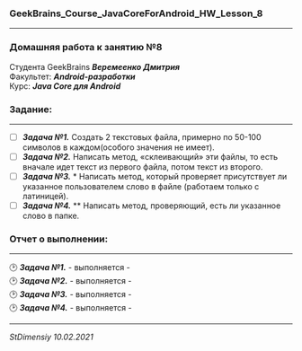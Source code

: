 ### GeekBrains_Course_JavaCoreForAndroid_HW_Lesson_8
---
### Домашняя работа к занятию №8
Студента GeekBrains ***Веремеенко Дмитрия***    
Факультет: ***Android-разработки***    
Курс: ***Java Core для Android***    
### Задание:
---
- [ ] ***Задача №1.***	Создать 2 текстовых файла, примерно по 50-100 символов в каждом(особого значения не имеет).    
- [ ] ***Задача №2.***	Написать метод, «склеивающий» эти файлы, то есть вначале идет текст из первого файла, потом текст из второго.    
- [ ] ***Задача №3.***	* Написать метод, который проверяет присутствует ли указанное пользователем слово в файле (работаем только с латиницей).    
- [ ] ***Задача №4.***	** Написать метод, проверяющий, есть ли указанное слово в папке.    
     
### Отчет о выполнении:
---    
:clock2: ***Задача №1.***	 - выполняется -    
:clock2: ***Задача №2.***	 - выполняется -     
:clock2: ***Задача №3.***	 - выполняется -   
:clock2: ***Задача №4.***	 - выполняется -    
      
---   

*StDimensiy 10.02.2021*
